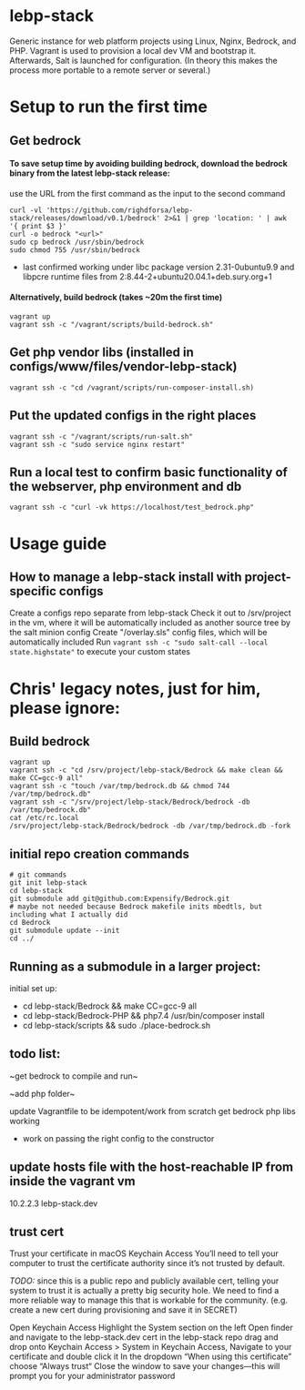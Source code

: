# lebp-stack
Generic instance for web platform projects using Linux, Nginx, Bedrock, and PHP. Vagrant is used to provision a local dev VM and bootstrap it. Afterwards, Salt is launched for configuration. (In theory this makes the process more portable to a remote server or several.)

# Setup to run the first time
## Get bedrock
#### To save setup time by avoiding building bedrock, download the bedrock binary from the latest lebp-stack release:
use the URL from the first command as the input to the second command
```
curl -vl 'https://github.com/righdforsa/lebp-stack/releases/download/v0.1/bedrock' 2>&1 | grep 'location: ' | awk '{ print $3 }'
curl -o bedrock "<url>"
sudo cp bedrock /usr/sbin/bedrock
sudo chmod 755 /usr/sbin/bedrock
```
* last confirmed working under libc package version 2.31-0ubuntu9.9 and libpcre runtime files from 2:8.44-2+ubuntu20.04.1+deb.sury.org+1 

#### Alternatively, build bedrock (takes ~20m the first time)
```
vagrant up
vagrant ssh -c "/vagrant/scripts/build-bedrock.sh"
```

## Get php vendor libs (installed in configs/www/files/vendor-lebp-stack)
```
vagrant ssh -c "cd /vagrant/scripts/run-composer-install.sh)
```

## Put the updated configs in the right places
```
vagrant ssh -c "/vagrant/scripts/run-salt.sh"
vagrant ssh -c "sudo service nginx restart"
```

## Run a local test to confirm basic functionality of the webserver, php environment and db
```
vagrant ssh -c "curl -vk https://localhost/test_bedrock.php"
```

# Usage guide
## How to manage a lebp-stack install with project-specific configs
Create a configs repo separate from lebp-stack
Check it out to /srv/project in the vm, where it will be automatically included as another source tree by the salt minion config
Create "<role>/overlay.sls" config files, which will be automatically included
Run `vagrant ssh -c "sudo salt-call --local state.highstate"` to execute your custom states

# Chris' legacy notes, just for him, please ignore:
## Build bedrock
```
vagrant up
vagrant ssh -c "cd /srv/project/lebp-stack/Bedrock && make clean && make CC=gcc-9 all"
vagrant ssh -c "touch /var/tmp/bedrock.db && chmod 744 /var/tmp/bedrock.db"
vagrant ssh -c "/srv/project/lebp-stack/Bedrock/bedrock -db /var/tmp/bedrock.db" 
cat /etc/rc.local
/srv/project/lebp-stack/Bedrock/bedrock -db /var/tmp/bedrock.db -fork
```

## initial repo creation commands
```
# git commands
git init lebp-stack
cd lebp-stack
git submodule add git@github.com:Expensify/Bedrock.git
# maybe not needed because Bedrock makefile inits mbedtls, but including what I actually did
cd Bedrock
git submodule update --init
cd ../
```

## Running as a submodule in a larger project:
initial set up:
 - cd lebp-stack/Bedrock && make CC=gcc-9 all
 - cd lebp-stack/Bedrock-PHP && php7.4 /usr/bin/composer install
 - cd lebp-stack/scripts && sudo ./place-bedrock.sh

## todo list:
~get bedrock to compile and run~

~add php folder~

update Vagrantfile to be idempotent/work from scratch
get bedrock php libs working
  - work on passing the right config to the constructor

## update hosts file with the host-reachable IP from inside the vagrant vm
10.2.2.3 lebp-stack.dev

## trust cert 
Trust your certificate in macOS Keychain Access
You’ll need to tell your computer to trust the certificate authority since it’s not trusted by default.

*TODO:* since this is a public repo and publicly available cert, telling your system to trust it is actually a pretty big security hole. We need to find a more reliable way to manage this that is workable for the community. (e.g. create a new cert during provisioning and save it in SECRET)

Open Keychain Access
Highlight the System section on the left
Open finder and navigate to the lebp-stack.dev cert in the lebp-stack repo
drag and drop onto Keychain Access > System
in Keychain Access, Navigate to your certificate and double click it
In the dropdown “When using this certificate” choose “Always trust“
Close the window to save your changes—this will prompt you for your administrator password


